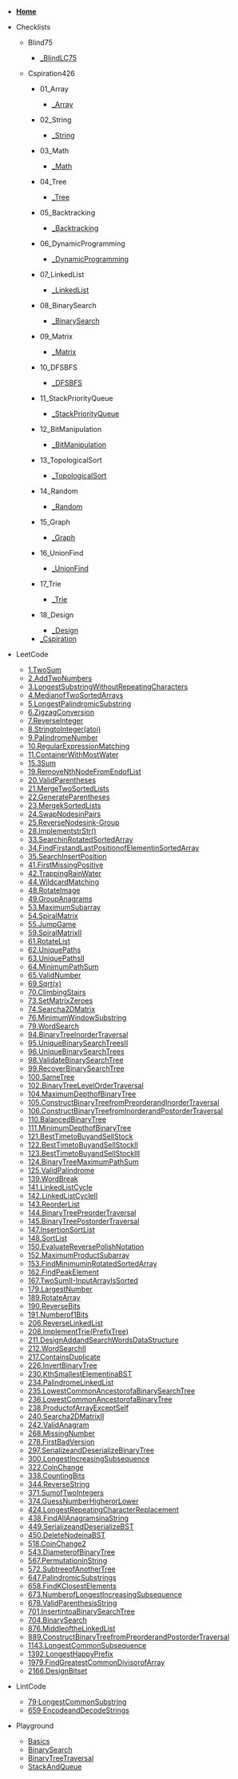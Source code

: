 * [**Home**](/)

* Checklists

    * Blind75
        - [_BlindLC75](./Checklists/Blind75/_BlindLC75.md)

    * Cspiration426

        * 01_Array
            - [_Array](./Checklists/Cspiration426/01_Array/_Array.md)

        * 02_String
            - [_String](./Checklists/Cspiration426/02_String/_String.md)

        * 03_Math
            - [_Math](./Checklists/Cspiration426/03_Math/_Math.md)

        * 04_Tree
            - [_Tree](./Checklists/Cspiration426/04_Tree/_Tree.md)

        * 05_Backtracking
            - [_Backtracking](./Checklists/Cspiration426/05_Backtracking/_Backtracking.md)

        * 06_DynamicProgramming
            - [_DynamicProgramming](./Checklists/Cspiration426/06_DynamicProgramming/_DynamicProgramming.md)

        * 07_LinkedList
            - [_LinkedList](./Checklists/Cspiration426/07_LinkedList/_LinkedList.md)

        * 08_BinarySearch
            - [_BinarySearch](./Checklists/Cspiration426/08_BinarySearch/_BinarySearch.md)

        * 09_Matrix
            - [_Matrix](./Checklists/Cspiration426/09_Matrix/_Matrix.md)

        * 10_DFSBFS
            - [_DFSBFS](./Checklists/Cspiration426/10_DFSBFS/_DFSBFS.md)

        * 11_StackPriorityQueue
            - [_StackPriorityQueue](./Checklists/Cspiration426/11_StackPriorityQueue/_StackPriorityQueue.md)

        * 12_BitManipulation
            - [_BitManipulation](./Checklists/Cspiration426/12_BitManipulation/_BitManipulation.md)

        * 13_TopologicalSort
            - [_TopologicalSort](./Checklists/Cspiration426/13_TopologicalSort/_TopologicalSort.md)

        * 14_Random
            - [_Random](./Checklists/Cspiration426/14_Random/_Random.md)

        * 15_Graph
            - [_Graph](./Checklists/Cspiration426/15_Graph/_Graph.md)

        * 16_UnionFind
            - [_UnionFind](./Checklists/Cspiration426/16_UnionFind/_UnionFind.md)

        * 17_Trie
            - [_Trie](./Checklists/Cspiration426/17_Trie/_Trie.md)

        * 18_Design
            - [_Design](./Checklists/Cspiration426/18_Design/_Design.md)
        - [_Cspiration](./Checklists/Cspiration426/_Cspiration.md)

* LeetCode
    - [1.TwoSum](./LeetCode/1.TwoSum.md)
    - [2.AddTwoNumbers](./LeetCode/2.AddTwoNumbers.md)
    - [3.LongestSubstringWithoutRepeatingCharacters](./LeetCode/3.LongestSubstringWithoutRepeatingCharacters.md)
    - [4.MedianofTwoSortedArrays](./LeetCode/4.MedianofTwoSortedArrays.md)
    - [5.LongestPalindromicSubstring](./LeetCode/5.LongestPalindromicSubstring.md)
    - [6.ZigzagConversion](./LeetCode/6.ZigzagConversion.md)
    - [7.ReverseInteger](./LeetCode/7.ReverseInteger.md)
    - [8.StringtoInteger(atoi)](./LeetCode/8.StringtoInteger(atoi).md)
    - [9.PalindromeNumber](./LeetCode/9.PalindromeNumber.md)
    - [10.RegularExpressionMatching](./LeetCode/10.RegularExpressionMatching.md)
    - [11.ContainerWithMostWater](./LeetCode/11.ContainerWithMostWater.md)
    - [15.3Sum](./LeetCode/15.3Sum.md)
    - [19.RemoveNthNodeFromEndofList](./LeetCode/19.RemoveNthNodeFromEndofList.md)
    - [20.ValidParentheses](./LeetCode/20.ValidParentheses.md)
    - [21.MergeTwoSortedLists](./LeetCode/21.MergeTwoSortedLists.md)
    - [22.GenerateParentheses](./LeetCode/22.GenerateParentheses.md)
    - [23.MergekSortedLists](./LeetCode/23.MergekSortedLists.md)
    - [24.SwapNodesinPairs](./LeetCode/24.SwapNodesinPairs.md)
    - [25.ReverseNodesink-Group](./LeetCode/25.ReverseNodesink-Group.md)
    - [28.ImplementstrStr()](./LeetCode/28.ImplementstrStr().md)
    - [33.SearchinRotatedSortedArray](./LeetCode/33.SearchinRotatedSortedArray.md)
    - [34.FindFirstandLastPositionofElementinSortedArray](./LeetCode/34.FindFirstandLastPositionofElementinSortedArray.md)
    - [35.SearchInsertPosition](./LeetCode/35.SearchInsertPosition.md)
    - [41.FirstMissingPositive](./LeetCode/41.FirstMissingPositive.md)
    - [42.TrappingRainWater](./LeetCode/42.TrappingRainWater.md)
    - [44.WildcardMatching](./LeetCode/44.WildcardMatching.md)
    - [48.RotateImage](./LeetCode/48.RotateImage.md)
    - [49.GroupAnagrams](./LeetCode/49.GroupAnagrams.md)
    - [53.MaximumSubarray](./LeetCode/53.MaximumSubarray.md)
    - [54.SpiralMatrix](./LeetCode/54.SpiralMatrix.md)
    - [55.JumpGame](./LeetCode/55.JumpGame.md)
    - [59.SpiralMatrixII](./LeetCode/59.SpiralMatrixII.md)
    - [61.RotateList](./LeetCode/61.RotateList.md)
    - [62.UniquePaths](./LeetCode/62.UniquePaths.md)
    - [63.UniquePathsII](./LeetCode/63.UniquePathsII.md)
    - [64.MinimumPathSum](./LeetCode/64.MinimumPathSum.md)
    - [65.ValidNumber](./LeetCode/65.ValidNumber.md)
    - [69.Sqrt(x)](./LeetCode/69.Sqrt(x).md)
    - [70.ClimbingStairs](./LeetCode/70.ClimbingStairs.md)
    - [73.SetMatrixZeroes](./LeetCode/73.SetMatrixZeroes.md)
    - [74.Searcha2DMatrix](./LeetCode/74.Searcha2DMatrix.md)
    - [76.MinimumWindowSubstring](./LeetCode/76.MinimumWindowSubstring.md)
    - [79.WordSearch](./LeetCode/79.WordSearch.md)
    - [94.BinaryTreeInorderTraversal](./LeetCode/94.BinaryTreeInorderTraversal.md)
    - [95.UniqueBinarySearchTreesII](./LeetCode/95.UniqueBinarySearchTreesII.md)
    - [96.UniqueBinarySearchTrees](./LeetCode/96.UniqueBinarySearchTrees.md)
    - [98.ValidateBinarySearchTree](./LeetCode/98.ValidateBinarySearchTree.md)
    - [99.RecoverBinarySearchTree](./LeetCode/99.RecoverBinarySearchTree.md)
    - [100.SameTree](./LeetCode/100.SameTree.md)
    - [102.BinaryTreeLevelOrderTraversal](./LeetCode/102.BinaryTreeLevelOrderTraversal.md)
    - [104.MaximumDepthofBinaryTree](./LeetCode/104.MaximumDepthofBinaryTree.md)
    - [105.ConstructBinaryTreefromPreorderandInorderTraversal](./LeetCode/105.ConstructBinaryTreefromPreorderandInorderTraversal.md)
    - [106.ConstructBinaryTreefromInorderandPostorderTraversal](./LeetCode/106.ConstructBinaryTreefromInorderandPostorderTraversal.md)
    - [110.BalancedBinaryTree](./LeetCode/110.BalancedBinaryTree.md)
    - [111.MinimumDepthofBinaryTree](./LeetCode/111.MinimumDepthofBinaryTree.md)
    - [121.BestTimetoBuyandSellStock](./LeetCode/121.BestTimetoBuyandSellStock.md)
    - [122.BestTimetoBuyandSellStockII](./LeetCode/122.BestTimetoBuyandSellStockII.md)
    - [123.BestTimetoBuyandSellStockIII](./LeetCode/123.BestTimetoBuyandSellStockIII.md)
    - [124.BinaryTreeMaximumPathSum](./LeetCode/124.BinaryTreeMaximumPathSum.md)
    - [125.ValidPalindrome](./LeetCode/125.ValidPalindrome.md)
    - [139.WordBreak](./LeetCode/139.WordBreak.md)
    - [141.LinkedListCycle](./LeetCode/141.LinkedListCycle.md)
    - [142.LinkedListCycleII](./LeetCode/142.LinkedListCycleII.md)
    - [143.ReorderList](./LeetCode/143.ReorderList.md)
    - [144.BinaryTreePreorderTraversal](./LeetCode/144.BinaryTreePreorderTraversal.md)
    - [145.BinaryTreePostorderTraversal](./LeetCode/145.BinaryTreePostorderTraversal.md)
    - [147.InsertionSortList](./LeetCode/147.InsertionSortList.md)
    - [148.SortList](./LeetCode/148.SortList.md)
    - [150.EvaluateReversePolishNotation](./LeetCode/150.EvaluateReversePolishNotation.md)
    - [152.MaximumProductSubarray](./LeetCode/152.MaximumProductSubarray.md)
    - [153.FindMinimuminRotatedSortedArray](./LeetCode/153.FindMinimuminRotatedSortedArray.md)
    - [162.FindPeakElement](./LeetCode/162.FindPeakElement.md)
    - [167.TwoSumII-InputArrayIsSorted](./LeetCode/167.TwoSumII-InputArrayIsSorted.md)
    - [179.LargestNumber](./LeetCode/179.LargestNumber.md)
    - [189.RotateArray](./LeetCode/189.RotateArray.md)
    - [190.ReverseBits](./LeetCode/190.ReverseBits.md)
    - [191.Numberof1Bits](./LeetCode/191.Numberof1Bits.md)
    - [206.ReverseLinkedList](./LeetCode/206.ReverseLinkedList.md)
    - [208.ImplementTrie(PrefixTree)](./LeetCode/208.ImplementTrie(PrefixTree).md)
    - [211.DesignAddandSearchWordsDataStructure](./LeetCode/211.DesignAddandSearchWordsDataStructure.md)
    - [212.WordSearchII](./LeetCode/212.WordSearchII.md)
    - [217.ContainsDuplicate](./LeetCode/217.ContainsDuplicate.md)
    - [226.InvertBinaryTree](./LeetCode/226.InvertBinaryTree.md)
    - [230.KthSmallestElementinaBST](./LeetCode/230.KthSmallestElementinaBST.md)
    - [234.PalindromeLinkedList](./LeetCode/234.PalindromeLinkedList.md)
    - [235.LowestCommonAncestorofaBinarySearchTree](./LeetCode/235.LowestCommonAncestorofaBinarySearchTree.md)
    - [236.LowestCommonAncestorofaBinaryTree](./LeetCode/236.LowestCommonAncestorofaBinaryTree.md)
    - [238.ProductofArrayExceptSelf](./LeetCode/238.ProductofArrayExceptSelf.md)
    - [240.Searcha2DMatrixII](./LeetCode/240.Searcha2DMatrixII.md)
    - [242.ValidAnagram](./LeetCode/242.ValidAnagram.md)
    - [268.MissingNumber](./LeetCode/268.MissingNumber.md)
    - [278.FirstBadVersion](./LeetCode/278.FirstBadVersion.md)
    - [297.SerializeandDeserializeBinaryTree](./LeetCode/297.SerializeandDeserializeBinaryTree.md)
    - [300.LongestIncreasingSubsequence](./LeetCode/300.LongestIncreasingSubsequence.md)
    - [322.CoinChange](./LeetCode/322.CoinChange.md)
    - [338.CountingBits](./LeetCode/338.CountingBits.md)
    - [344.ReverseString](./LeetCode/344.ReverseString.md)
    - [371.SumofTwoIntegers](./LeetCode/371.SumofTwoIntegers.md)
    - [374.GuessNumberHigherorLower](./LeetCode/374.GuessNumberHigherorLower.md)
    - [424.LongestRepeatingCharacterReplacement](./LeetCode/424.LongestRepeatingCharacterReplacement.md)
    - [438.FindAllAnagramsinaString](./LeetCode/438.FindAllAnagramsinaString.md)
    - [449.SerializeandDeserializeBST](./LeetCode/449.SerializeandDeserializeBST.md)
    - [450.DeleteNodeinaBST](./LeetCode/450.DeleteNodeinaBST.md)
    - [518.CoinChange2](./LeetCode/518.CoinChange2.md)
    - [543.DiameterofBinaryTree](./LeetCode/543.DiameterofBinaryTree.md)
    - [567.PermutationinString](./LeetCode/567.PermutationinString.md)
    - [572.SubtreeofAnotherTree](./LeetCode/572.SubtreeofAnotherTree.md)
    - [647.PalindromicSubstrings](./LeetCode/647.PalindromicSubstrings.md)
    - [658.FindKClosestElements](./LeetCode/658.FindKClosestElements.md)
    - [673.NumberofLongestIncreasingSubsequence](./LeetCode/673.NumberofLongestIncreasingSubsequence.md)
    - [678.ValidParenthesisString](./LeetCode/678.ValidParenthesisString.md)
    - [701.InsertintoaBinarySearchTree](./LeetCode/701.InsertintoaBinarySearchTree.md)
    - [704.BinarySearch](./LeetCode/704.BinarySearch.md)
    - [876.MiddleoftheLinkedList](./LeetCode/876.MiddleoftheLinkedList.md)
    - [889.ConstructBinaryTreefromPreorderandPostorderTraversal](./LeetCode/889.ConstructBinaryTreefromPreorderandPostorderTraversal.md)
    - [1143.LongestCommonSubsequence](./LeetCode/1143.LongestCommonSubsequence.md)
    - [1392.LongestHappyPrefix](./LeetCode/1392.LongestHappyPrefix.md)
    - [1979.FindGreatestCommonDivisorofArray](./LeetCode/1979.FindGreatestCommonDivisorofArray.md)
    - [2166.DesignBitset](./LeetCode/2166.DesignBitset.md)

* LintCode
    - [79·LongestCommonSubstring](./LintCode/79·LongestCommonSubstring.md)
    - [659·EncodeandDecodeStrings](./LintCode/659·EncodeandDecodeStrings.md)

* Playground
    - [Basics](./Playground/Basics.md)
    - [BinarySearch](./Playground/BinarySearch.md)
    - [BinaryTreeTraversal](./Playground/BinaryTreeTraversal.md)
    - [StackAndQueue](./Playground/StackAndQueue.md)
